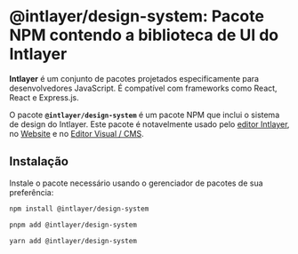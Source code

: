 # @intlayer/design-system: Pacote NPM contendo a biblioteca de UI do Intlayer

**Intlayer** é um conjunto de pacotes projetados especificamente para desenvolvedores JavaScript. É compatível com frameworks como React, React e Express.js.

O pacote **`@intlayer/design-system`** é um pacote NPM que inclui o sistema de design do Intlayer. Este pacote é notavelmente usado pelo [editor Intlayer](https://github.com/aymericzip/intlayer/tree/main/docs/pt/packages/intlayer-editor/index.md), no [Website](https://intlayer.org) e no [Editor Visual / CMS](https://intlayer.org/dashboard).

## Instalação

Instale o pacote necessário usando o gerenciador de pacotes de sua preferência:

```bash packageManager="npm"
npm install @intlayer/design-system
```

```bash packageManager="pnpm"
pnpm add @intlayer/design-system
```

```bash packageManager="yarn"
yarn add @intlayer/design-system
```
